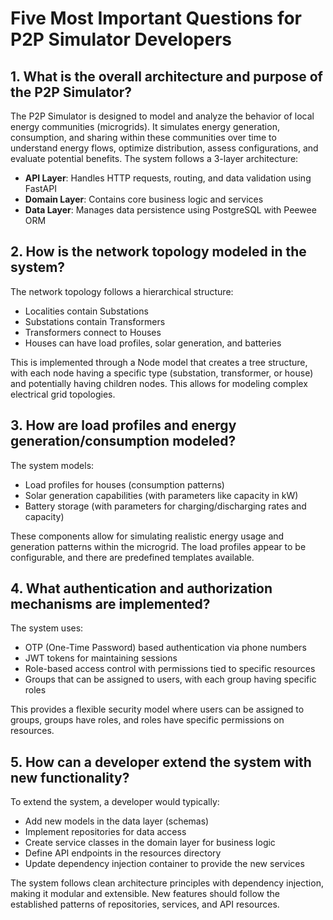 # Five Most Important Questions for P2P Simulator Developers

## 1. What is the overall architecture and purpose of the P2P Simulator?
   
The P2P Simulator is designed to model and analyze the behavior of local energy communities (microgrids). It simulates energy generation, consumption, and sharing within these communities over time to understand energy flows, optimize distribution, assess configurations, and evaluate potential benefits. The system follows a 3-layer architecture:
   
- **API Layer**: Handles HTTP requests, routing, and data validation using FastAPI
- **Domain Layer**: Contains core business logic and services
- **Data Layer**: Manages data persistence using PostgreSQL with Peewee ORM

## 2. How is the network topology modeled in the system?
   
The network topology follows a hierarchical structure:
   
- Localities contain Substations
- Substations contain Transformers
- Transformers connect to Houses
- Houses can have load profiles, solar generation, and batteries
   
This is implemented through a Node model that creates a tree structure, with each node having a specific type (substation, transformer, or house) and potentially having children nodes. This allows for modeling complex electrical grid topologies.

## 3. How are load profiles and energy generation/consumption modeled?
   
The system models:
   
- Load profiles for houses (consumption patterns)
- Solar generation capabilities (with parameters like capacity in kW)
- Battery storage (with parameters for charging/discharging rates and capacity)
   
These components allow for simulating realistic energy usage and generation patterns within the microgrid. The load profiles appear to be configurable, and there are predefined templates available.

## 4. What authentication and authorization mechanisms are implemented?
   
The system uses:
   
- OTP (One-Time Password) based authentication via phone numbers
- JWT tokens for maintaining sessions
- Role-based access control with permissions tied to specific resources
- Groups that can be assigned to users, with each group having specific roles
   
This provides a flexible security model where users can be assigned to groups, groups have roles, and roles have specific permissions on resources.

## 5. How can a developer extend the system with new functionality?
   
To extend the system, a developer would typically:
   
- Add new models in the data layer (schemas)
- Implement repositories for data access
- Create service classes in the domain layer for business logic
- Define API endpoints in the resources directory
- Update dependency injection container to provide the new services
   
The system follows clean architecture principles with dependency injection, making it modular and extensible. New features should follow the established patterns of repositories, services, and API resources.
